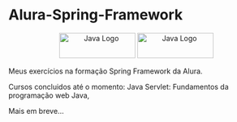 # Alura-Spring-Framework

<div align="center">
  <img src="https://img.shields.io/badge/Java-ED8B00?style=for-the-badge&logo=java&logoColor=white" height="50" width="150" alt="Java Logo" />
  <img src="https://img.shields.io/badge/Spring-6DB33F?style=for-the-badge&logo=spring&logoColor=white" height="50" width="150" alt="Java Logo" />
</div>

Meus exercícios na formação Spring Framework da Alura.

Cursos concluidos até o momento:
  Java Servlet: Fundamentos da programação web Java,
  
  Mais em breve...


